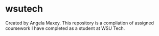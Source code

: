 # wsutech
Created by Angela Maxey.
This repository is a compliation of assigned coursework I have completed as a student at WSU Tech.
